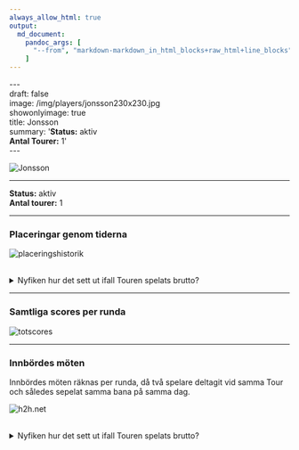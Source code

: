 ```yaml
---
always_allow_html: true
output:
  md_document:
    pandoc_args: [
      "--from", "markdown-markdown_in_html_blocks+raw_html+line_blocks",
    ]
---
```






\-\-\-  
draft: false  
image: /img/players/jonsson230x230.jpg  
showonlyimage: true  
title: Jonsson  
summary:   \'**Status:** aktiv <br>     **Antal Tourer:** 1\'  
\-\-\-

![Jonsson](/img/players/jonsson230x230.jpg)

--------------------------------------------------------------------------------


__Status:__ aktiv  
__Antal tourer:__ 1  


--------------------------------------------------------------------------------

### Placeringar genom tiderna
![placeringshistorik](/playerstats/Jonsson.placing.net.png)
<br><br>
<details>
<summary>Nyfiken hur det sett ut ifall Touren spelats brutto?</summary>
<p>

![placeringshistorik](/playerstats/Jonsson.placing.gross.png)
</p>
</details>

--------------------------------------------------------------------------------

### Samtliga scores per runda
![totscores](/playerstats/Jonsson.totscores.png)


--------------------------------------------------------------------------------

### Innbördes möten
Innbördes möten räknas per runda, då två spelare deltagit vid samma Tour och 
således sepelat samma bana på samma dag.

![h2h.net](/playerstats/Jonsson.h2h.net.png)
<br><br>
<details>
<summary>Nyfiken hur det sett ut ifall Touren spelats brutto?</summary>
<p>

![h2h.gross](/playerstats/Jonsson.h2h.gross.png)
</p>
</details>





